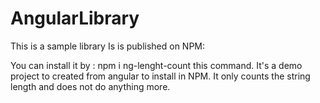 # AngularLibrary
This is a sample library
Is is published on NPM:

You can install it by : npm i ng-lenght-count
this command. It's a demo project to created from angular to install in NPM. 
It only counts the string length and does not do anything more. 
